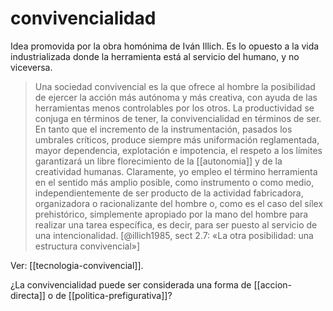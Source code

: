 # convivencialidad
Idea promovida por la obra homónima de Iván Illich. Es lo opuesto a la vida industrializada donde la herramienta está al servicio del humano, y no viceversa.

> Una sociedad convivencial es la que ofrece al hombre la posibilidad de ejercer la acción más autónoma y más creativa, con ayuda de las herramientas menos controlables por los otros. La productividad se conjuga en términos de tener, la convivencialidad en términos de ser. En tanto que el incremento de la instrumentación, pasados los umbrales críticos, produce siempre más uniformación reglamentada, mayor dependencia, explotación e impotencia, el respeto a los límites garantizará un libre florecimiento de la [[autonomia]] y de la creatividad humanas. Claramente, yo empleo el término herramienta en el sentido más amplio posible, como instrumento o como medio, independientemente de ser producto de la actividad fabricadora, organizadora o racionalizante del hombre o, como es el caso del sílex prehistórico, simplemente apropiado por la mano del hombre para realizar una tarea específica, es decir, para ser puesto al servicio de una intencionalidad. [@illich1985, sect 2.7: «La otra posibilidad: una estructura convivencial»]

Ver: [[tecnologia-convivencial]].

¿La convivencialidad puede ser considerada una forma de [[accion-directa]] o de [[politica-prefigurativa]]?
